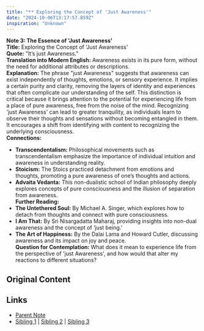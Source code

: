 ```yaml
---
title: "** Exploring the Concept of 'Just Awareness'"
date: "2024-10-06T13:17:57.859Z"
inspiration: "Unknown"
---
```


  
**Note 3: The Essence of 'Just Awareness'**  
**Title:** Exploring the Concept of 'Just Awareness'  
**Quote:** "It’s just Awareness."  
**Translation into Modern English:** Awareness exists in its pure form, without the need for additional attributes or descriptions.  
**Explanation:** The phrase "just Awareness" suggests that awareness can exist independently of thoughts, emotions, or sensory experience. It implies a certain purity and clarity, removing the layers of identity and experiences that often complicate our understanding of the self. This distinction is critical because it brings attention to the potential for experiencing life from a place of pure awareness, free from the noise of the mind. Recognizing 'just Awareness' can lead to greater tranquility, as individuals learn to observe their thoughts and sensations without becoming entangled in them. It encourages a shift from identifying with content to recognizing the underlying consciousness.  
**Connections:**  
- **Transcendentalism:** Philosophical movements such as transcendentalism emphasize the importance of individual intuition and awareness in understanding reality.  
- **Stoicism:** The Stoics practiced detachment from emotions and thoughts, promoting a pure awareness of one’s thoughts and actions.  
- **Advaita Vedanta:** This non-dualistic school of Indian philosophy deeply explores concepts of pure consciousness and the illusion of separation from awareness.  
**Further Reading:**  
- **The Untethered Soul:** By Michael A. Singer, which explores how to detach from thoughts and connect with pure consciousness.  
- **I Am That:** By Sri Nisargadatta Maharaj, providing insights into non-dual awareness and the concept of ‘just being.’  
- **The Art of Happiness:** By the Dalai Lama and Howard Cutler, discussing awareness and its impact on joy and peace.  
**Question for Contemplation:** What does it mean to experience life from the perspective of 'just Awareness', and how would that alter my reactions to different situations?  


## Original Content



## Links

- [Parent Note](/parent-note.md)
- [Sibling 1](/zettel1.md) | [Sibling 2](/zettel2.md) | [Sibling 3](/zettel3.md)
